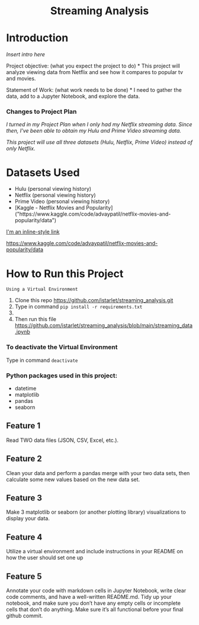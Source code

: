 <h1 align="center"><strong>Streaming Analysis</strong></h1>

# Introduction
*Insert intro here*

Project objective: (what you expect the project to do) *
This project will analyze viewing data from Netflix and see how it compares to popular tv and movies. 

Statement of Work:  (what work needs to be done) *
I need to gather the data, add to a Jupyter Notebook, and explore the data. 

### Changes to Project Plan
*I turned in my Project Plan when I only had my Netflix streaming data. Since then, I've been able to obtain my Hulu and Prime Video streaming data.*

*This project will use all three datasets (Hulu, Netflix, Prime Video) instead of only Netflix.*

# Datasets Used
<ul>
  <li>Hulu (personal viewing history)</li>
  <li>Netflix (personal viewing history)</li>
  <li>Prime Video (personal viewing history)</li>
  <li> [Kaggle - Netflix Movies and Popularity]("https://www.kaggle.com/code/advaypatil/netflix-movies-and-popularity/data") </li>
</ul>

[I'm an inline-style link](https://www.google.com)

https://www.kaggle.com/code/advaypatil/netflix-movies-and-popularity/data

# How to Run this Project
`Using a Virtual Environment`
  1. Clone this repo https://github.com/istarlet/streaming_analysis.git
  2. Type in command
    `pip install -r requirements.txt`
  3. 
  4. Then run this file https://github.com/istarlet/streaming_analysis/blob/main/streaming_data.ipynb
 
### To deactivate the Virtual Environment
  Type in command
  `deactivate`

### Python packages used in this project:
<ul>
  <li>datetime</li>
  <li>matplotlib</li>
  <li>pandas</li>
  <li>seaborn</li>
</ul>

## Feature 1
Read TWO data files (JSON, CSV, Excel, etc.). 

## Feature 2
Clean your data and perform a pandas merge with your two data sets, then calculate some new values based on the new data set.  

## Feature 3
Make 3 matplotlib or seaborn (or another plotting library) visualizations to display your data.

## Feature 4
Utilize a virtual environment and include instructions in your README on how the user should set one up

## Feature 5
Annotate your code with markdown cells in Jupyter Notebook, write clear code comments, and have a well-written README.md. Tidy up your notebook, and make sure you don’t have any empty cells or incomplete cells that don’t do anything. Make sure it’s all functional before your final github commit.
